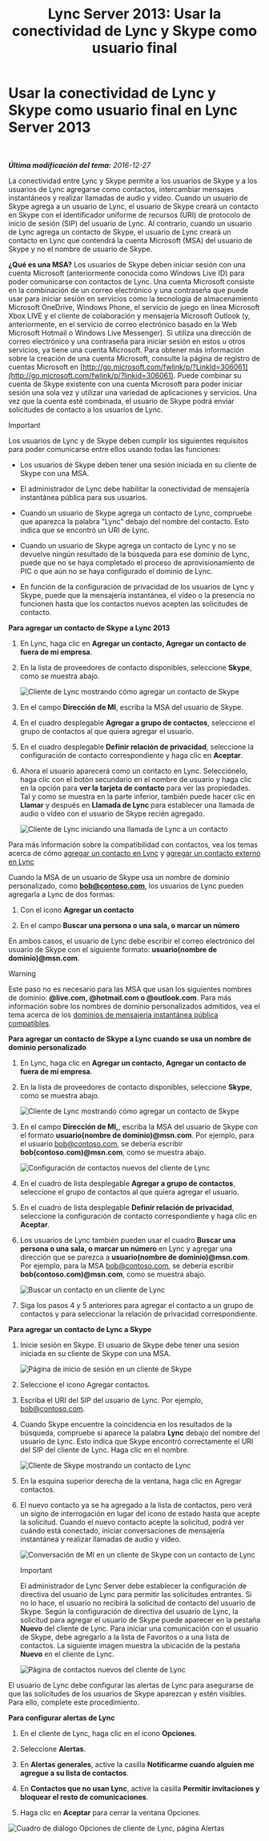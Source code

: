 ﻿---
title: 'Lync Server 2013: Usar la conectividad de Lync y Skype como usuario final'
TOCTitle: Usar la conectividad de Lync y Skype como usuario final
ms:assetid: ad22f731-118c-4349-8790-b1a72941cbdd
ms:mtpsurl: https://technet.microsoft.com/es-es/library/Dn440175(v=OCS.15)
ms:contentKeyID: 59602844
ms.date: 01/07/2017
mtps_version: v=OCS.15
ms.translationtype: HT
---

# Usar la conectividad de Lync y Skype como usuario final en Lync Server 2013

 

_**Última modificación del tema:** 2016-12-27_

La conectividad entre Lync y Skype permite a los usuarios de Skype y a los usuarios de Lync agregarse como contactos, intercambiar mensajes instantáneos y realizar llamadas de audio y vídeo. Cuando un usuario de Skype agrega a un usuario de Lync, el usuario de Skype creará un contacto en Skype con el identificador uniforme de recursos (URI) de protocolo de inicio de sesión (SIP) del usuario de Lync. Al contrario, cuando un usuario de Lync agrega un contacto de Skype, el usuario de Lync creará un contacto en Lync que contendrá la cuenta Microsoft (MSA) del usuario de Skype y no el nombre de usuario de Skype.

**¿Qué es una MSA?** Los usuarios de Skype deben iniciar sesión con una cuenta Microsoft (anteriormente conocida como Windows Live ID) para poder comunicarse con contactos de Lync. Una cuenta Microsoft consiste en la combinación de un correo electrónico y una contraseña que puede usar para iniciar sesión en servicios como la tecnología de almacenamiento Microsoft OneDrive, Windows Phone, el servicio de juego en línea Microsoft Xbox LIVE y el cliente de colaboración y mensajería Microsoft Outlook (y, anteriormente, en el servicio de correo electrónico basado en la Web Microsoft Hotmail o Windows Live Messenger). Si utiliza una dirección de correo electrónico y una contraseña para iniciar sesión en estos u otros servicios, ya tiene una cuenta Microsoft. Para obtener más información sobre la creación de una cuenta Microsoft, consulte la página de registro de cuentas Microsoft en [http://go.microsoft.com/fwlink/p/?LinkId=306061](http://go.microsoft.com/fwlink/p/?linkid=306061). Puede combinar su cuenta de Skype existente con una cuenta Microsoft para poder iniciar sesión una sola vez y utilizar una variedad de aplicaciones y servicios. Una vez que la cuenta esté combinada, el usuario de Skype podrá enviar solicitudes de contacto a los usuarios de Lync.

> [!IMPORTANT]  
> Los usuarios de Lync y de Skype deben cumplir los siguientes requisitos para poder comunicarse entre ellos usando todas las funciones:
> <ul>
> <li><p>Los usuarios de Skype deben tener una sesión iniciada en su cliente de Skype con una MSA.</p></li>
> <li><p>El administrador de Lync debe habilitar la conectividad de mensajería instantánea pública para sus usuarios.</p></li>
> <li><p>Cuando un usuario de Skype agrega un contacto de Lync, compruebe que aparezca la palabra &quot;Lync&quot; debajo del nombre del contacto. Esto indica que se encontró un URI de Lync.</p></li>
> <li><p>Cuando un usuario de Skype agrega un contacto de Lync y no se devuelve ningún resultado de la búsqueda para ese dominio de Lync, puede que no se haya completado el proceso de aprovisionamiento de PIC o que aún no se haya configurado el dominio de Lync.</p></li>
> <li><p>En función de la configuración de privacidad de los usuarios de Lync y Skype, puede que la mensajería instantánea, el vídeo o la presencia no funcionen hasta que los contactos nuevos acepten las solicitudes de contacto.</p></li>
> </ul>


**Para agregar un contacto de Skype a Lync 2013**

1.  En Lync, haga clic en **Agregar un contacto, Agregar un contacto de fuera de mi empresa**.

2.  En la lista de proveedores de contacto disponibles, seleccione **Skype**, como se muestra abajo.
    
    ![Cliente de Lync mostrando cómo agregar un contacto de Skype](images/Dn440175.ac4e2f21-c1d9-47d8-b99e-d49fe4eb36d7(OCS.15).jpg "Cliente de Lync mostrando cómo agregar un contacto de Skype")

3.  En el campo **Dirección de MI**, escriba la MSA del usuario de Skype.

4.  En el cuadro desplegable **Agregar a grupo de contactos**, seleccione el grupo de contactos al que quiera agregar el usuario.

5.  En el cuadro desplegable **Definir relación de privacidad**, seleccione la configuración de contacto correspondiente y haga clic en **Aceptar**.

6.  Ahora el usuario aparecerá como un contacto en Lync. Selecciónelo, haga clic con el botón secundario en el nombre de usuario y haga clic en la opción para **ver la tarjeta de contacto** para ver las propiedades. Tal y como se muestra en la parte inferior, también puede hacer clic en **Llamar** y después en **Llamada de Lync** para establecer una llamada de audio o vídeo con el usuario de Skype recién agregado.
    
    ![Cliente de Lync iniciando una llamada de Lync a un contacto](images/Dn440175.cd7cb21a-87f7-4bfa-b30c-980d4098d226(OCS.15).jpg "Cliente de Lync iniciando una llamada de Lync a un contacto")

Para más información sobre la compatibilidad con contactos, vea los temas acerca de cómo [agregar un contacto en Lync](http://office.microsoft.com/es-es/office365-lync-online-help/add-a-contact-in-lync-ha102828922.aspx) y [agregar un contacto externo en Lync](http://office.microsoft.com/es-es/office365-lync-online-help/add-an-external-contact-in-lync-ha104038998.aspx?ctt=5%26origin=ha102828922)

Cuando la MSA de un usuario de Skype usa un nombre de dominio personalizado, como <strong>bob@contoso.com</strong>, los usuarios de Lync pueden agregarla a Lync de dos formas:

1.  Con el icono **Agregar un contacto**

2.  En el campo **Buscar una persona o una sala, o marcar un número**

En ambos casos, el usuario de Lync debe escribir el correo electrónico del usuario de Skype con el siguiente formato: <strong>usuario(nombre de dominio)@msn.com</strong>.

> [!WARNING]  
> Este paso no es necesario para las MSA que usan los siguientes nombres de dominio: <strong>@live.com, @hotmail.com o @outlook.com</strong>. Para más información sobre los nombres de dominio personalizados admitidos, vea el tema acerca de los <a href="http://support.microsoft.com/kb/897567/es">dominios de mensajería instantánea pública compatibles</a>.



**Para agregar un contacto de Skype a Lync cuando se usa un nombre de dominio personalizado**

1.  En Lync, haga clic en **Agregar un contacto, Agregar un contacto de fuera de mi empresa**.

2.  En la lista de proveedores de contacto disponibles, seleccione **Skype**, como se muestra abajo.
    
    ![Cliente de Lync mostrando cómo agregar un contacto de Skype](images/Dn440175.ac4e2f21-c1d9-47d8-b99e-d49fe4eb36d7(OCS.15).jpg "Cliente de Lync mostrando cómo agregar un contacto de Skype")

3.  En el campo **Dirección de MI,**, escriba la MSA del usuario de Skype con el formato <strong>usuario(nombre de dominio)@msn.com</strong>. Por ejemplo, para el usuario bob@contoso.com, se debería escribir <strong>bob(contoso.com)@msn.com</strong>, como se muestra abajo.
    
    ![Configuración de contactos nuevos del cliente de Lync](images/Dn440175.422e69b5-2c0c-4260-858f-f10309af772f(OCS.15).jpg "Configuración de contactos nuevos del cliente de Lync")

4.  En el cuadro de lista desplegable **Agregar a grupo de contactos**, seleccione el grupo de contactos al que quiera agregar el usuario.

5.  En el cuadro de lista desplegable **Definir relación de privacidad**, seleccione la configuración de contacto correspondiente y haga clic en **Aceptar**.

6.  Los usuarios de Lync también pueden usar el cuadro **Buscar una persona o una sala, o marcar un número** en Lync y agregar una dirección que se parezca a <strong>usuario(nombre de dominio)@msn.com</strong>. Por ejemplo, para la MSA bob@contoso.com, se debería escribir <strong>bob(contoso.com)@msn.com</strong>, como se muestra abajo.
    
    ![Buscar un contacto en un cliente de Lync](images/Dn440175.69787db8-f9b9-49e5-b197-b90b10393301(OCS.15).jpg "Buscar un contacto en un cliente de Lync")

7.  Siga los pasos 4 y 5 anteriores para agregar el contacto a un grupo de contactos y para seleccionar la relación de privacidad correspondiente.

**Para agregar un contacto de Lync a Skype**

1.  Inicie sesión en Skype. El usuario de Skype debe tener una sesión iniciada en su cliente de Skype con una MSA.
    
    ![Página de inicio de sesión en un cliente de Skype](images/Dn440175.b4fd7c5a-be35-4205-80c7-872863b7a91d(OCS.15).jpg "Página de inicio de sesión en un cliente de Skype")

2.  Seleccione el icono Agregar contactos.

3.  Escriba el URI del SIP del usuario de Lync. Por ejemplo, bob@contoso.com.

4.  Cuando Skype encuentre la coincidencia en los resultados de la búsqueda, compruebe si aparece la palabra **Lync** debajo del nombre del usuario de Lync. Esto indica que Skype encontró correctamente el URI del SIP del cliente de Lync. Haga clic en el nombre.
    
    ![Cliente de Skype mostrando un contacto de Lync](images/Dn440175.4e690a72-1a54-4442-89cf-0fb45ac5f56a(OCS.15).jpg "Cliente de Skype mostrando un contacto de Lync")

5.  En la esquina superior derecha de la ventana, haga clic en Agregar contactos.

6.  El nuevo contacto ya se ha agregado a la lista de contactos, pero verá un signo de interrogación en lugar del icono de estado hasta que acepte la solicitud. Cuando el nuevo contacto acepte la solicitud, podrá ver cuándo está conectado, iniciar conversaciones de mensajería instantánea y realizar llamadas de audio y vídeo.
    
    ![Conversación de MI en un cliente de Skype con un contacto de Lync](images/Dn440175.86ca6f81-4db9-45ba-8511-1f7541aaf066(OCS.15).jpg "Conversación de MI en un cliente de Skype con un contacto de Lync")
    
    > [!IMPORTANT]  
    > El administrador de Lync Server debe establecer la configuración de directiva del usuario de Lync para permitir las solicitudes entrantes. Si no lo hace, el usuario no recibirá la solicitud de contacto del usuario de Skype. Según la configuración de directiva del usuario de Lync, la solicitud para agregar el usuario de Skype puede aparecer en la pestaña <strong>Nuevo</strong> del cliente de Lync. Para iniciar una comunicación con el usuario de Skype, debe agregarlo a la lista de Favoritos o a una lista de contactos. La siguiente imagen muestra la ubicación de la pestaña <strong>Nuevo</strong> en el cliente de Lync.
    
    
    ![Página de contactos nuevos del cliente de Lync](images/Dn440175.b1cf8570-1401-47d9-ab14-b04f0d7e8a7a(OCS.15).jpg "Página de contactos nuevos del cliente de Lync")

El usuario de Lync debe configurar las alertas de Lync para asegurarse de que las solicitudes de los usuarios de Skype aparezcan y estén visibles. Para ello, complete este procedimiento.

**Para configurar alertas de Lync**

1.  En el cliente de Lync, haga clic en el icono **Opciones**.

2.  Seleccione **Alertas**.

3.  En **Alertas generales**, active la casilla **Notificarme cuando alguien me agregue a su lista de contactos**.

4.  En **Contactos que no usan Lync**, active la casilla **Permitir invitaciones y bloquear el resto de comunicaciones**.

5.  Haga clic en **Aceptar** para cerrar la ventana Opciones.

![Cuadro de diálogo Opciones de cliente de Lync, página Alertas](images/Dn440175.b36ed67f-f394-4f66-b60a-b74793001bfc(OCS.15).jpg "Cuadro de diálogo Opciones de cliente de Lync, página Alertas")

